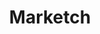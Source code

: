 ---
title: Marketch
intro: Sketch plug-in that generates a HTML page where you can get measures, CSS styles and asset exports.
linkurl: https://github.com/tudou527/marketch
tags:
- Sketch plugin
- Open source
---